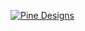 [![Pine Designs][banner]][store]

[banner]: https://pinedesigns.github.io/public/img/banner.svg
[store]: https://www.zazzle.com/pinedesigns?rf=238712509161080982&tc=github/pinedesigns'